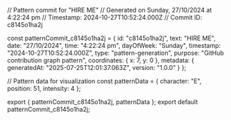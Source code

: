 // Pattern commit for "HIRE ME"
// Generated on Sunday, 27/10/2024 at 4:22:24 pm
// Timestamp: 2024-10-27T10:52:24.000Z
// Commit ID: c8145o1ha2j

const patternCommit_c8145o1ha2j = {
  id: "c8145o1ha2j",
  text: "HIRE ME",
  date: "27/10/2024",
  time: "4:22:24 pm",
  dayOfWeek: "Sunday",
  timestamp: "2024-10-27T10:52:24.000Z",
  type: "pattern-generation",
  purpose: "GitHub contribution graph pattern",
  coordinates: {
    x: 7,
    y: 0
  },
  metadata: {
    generatedAt: "2025-07-25T12:01:37.063Z",
    version: "1.0.0"
  }
};

// Pattern data for visualization
const patternData = {
  character: "E",
  position: 51,
  intensity: 4
};

export { patternCommit_c8145o1ha2j, patternData };
export default patternCommit_c8145o1ha2j;
